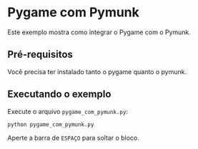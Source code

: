 # Pygame com Pymunk

Este exemplo mostra como integrar o Pygame com o Pymunk.

## Pré-requisitos

Você precisa ter instalado tanto o pygame quanto o pymunk.

## Executando o exemplo

Execute o arquivo `pygame_com_pymunk.py`:

    python pygame_com_pymunk.py

Aperte a barra de `ESPAÇO` para soltar o bloco.
